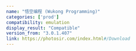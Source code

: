 ```yaml
---
name: "悟空编程 (Wukong Programming)"
categories: ['prod']
compatibility: emulation
display_result: "Compatible"
version_from: "3.0.1.407"
link: https://photosir.com/index.html#/Download
---
```

